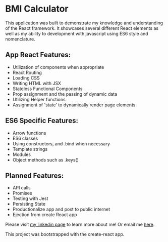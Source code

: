 # BMI Calculator

This application was built to demonstrate my knowledge and understanding of the
React framework. It showcases several different React elements as well as my
ability to development with javascript using ES6 style and nomenclature.

## App React Features:

* Utilization of components when appropriate
* React Routing
* Loading CSS
* Writing HTML with JSX
* Stateless Functional Components
* Prop assignment and the passing of dynamic data
* Utilizing Helper functions
* Assignment of 'state' to dynamically render page elements

## ES6 Specific Features:

* Arrow functions
* ES6 classes
* Using constructors, and .bind when necessary
* Template strings
* Modules
* Object methods such as .keys()

## Planned Features:
* API calls
* Promises
* Testing with Jest
* Persisting State
* Productionalize app and post to public internet
* Ejection from create React app

Please visit [my linkedin page](https://www.linkedin.com/in/jeremysearls/) to
learn more about me! Or email me [here](mailto:searls@me.com).

This project was bootstrapped with the create-react app.

